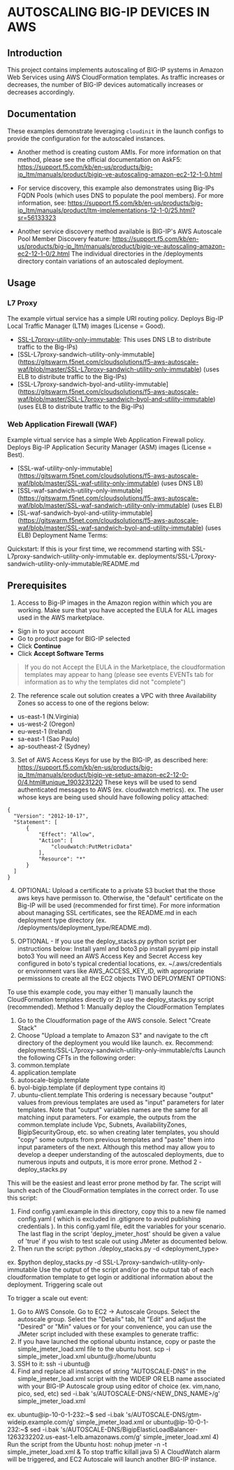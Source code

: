 # AUTOSCALING BIG-IP DEVICES IN AWS

## Introduction
This project contains implements autoscaling of BIG-IP systems in Amazon Web Services using AWS CloudFormation templates. As traffic increases or decreases, the number of BIG-IP devices automatically increases or decreases accordingly.

## Documentation
These examples demonstrate leveraging `cloudinit` in the launch configs to provide the configuration for the autoscaled instances.

* Another method is creating custom AMIs. For more information on that method, please see the official documentation on AskF5: https://support.f5.com/kb/en-us/products/big-ip_ltm/manuals/product/bigip-ve-autoscaling-amazon-ec2-12-1-0.html

* For service discovery, this example also demonstrates using Big-IPs FQDN Pools (which uses DNS to populate the pool members). For more information, see: https://support.f5.com/kb/en-us/products/big-ip_ltm/manuals/product/ltm-implementations-12-1-0/25.html?sr=56133323
* Another service discovery method available is BIG-IP's AWS Autoscale Pool Member Discovery feature: https://support.f5.com/kb/en-us/products/big-ip_ltm/manuals/product/bigip-ve-autoscaling-amazon-ec2-12-1-0/2.html
The individual directories in the /deployments directory contain variations of an autoscaled deployment.

## Usage

### L7 Proxy

The example virtual service has a simple URI routing policy. Deploys Big-IP Local Traffic Manager (LTM) images (License = Good).

* [SSL-L7proxy-utility-only-immutable](https://gitswarm.f5net.com/cloudsolutions/f5-aws-autoscale-waf/tree/master/deployments/SSL-L7proxy-utility-only-immutable): This uses DNS LB to distribute traffic to the Big-IPs)
* [SSL-L7proxy-sandwich-utility-only-immutable] (https://gitswarm.f5net.com/cloudsolutions/f5-aws-autoscale-waf/blob/master/SSL-L7proxy-sandwich-utility-only-immutable) (uses ELB to distribute traffic to the Big-IPs)
* [SSL-L7proxy-sandwich-byol-and-utility-immutable] (https://gitswarm.f5net.com/cloudsolutions/f5-aws-autoscale-waf/blob/master/SSL-L7proxy-sandwich-byol-and-utility-immutable) (uses ELB to distribute traffic to the Big-IPs)

### Web Application Firewall (WAF)

Example virtual service has a simple Web Application Firewall policy. Deploys Big-IP Application Security Manager (ASM) images (License = Best).
* [SSL-waf-utility-only-immutable] (https://gitswarm.f5net.com/cloudsolutions/f5-aws-autoscale-waf/blob/master/SSL-waf-utility-only-immutable) (uses DNS LB)
* [SSL-waf-sandwich-utility-only-immutable] (https://gitswarm.f5net.com/cloudsolutions/f5-aws-autoscale-waf/blob/master/SSL-waf-sandwich-utility-only-immutable) (uses ELB)
* [SL-waf-sandwich-byol-and-utility-immutable] (https://gitswarm.f5net.com/cloudsolutions/f5-aws-autoscale-waf/blob/master/SSL-waf-sandwich-byol-and-utility-immutable) (uses ELB)
Deployment Name Terms:

Quickstart: If this is your first time, we recommend starting with SSL-L7proxy-sandwich-utility-only-immutable
ex. deployments/SSL-L7proxy-sandwich-utility-only-immutable/README.md

## Prerequisites

1. Access to Big-IP images in the Amazon region within which you are working. Make sure that you have accepted the EULA for ALL images used in the AWS marketplace.
  * Sign in to your account
  * Go to product page for BIG-IP selected
  * Click **Continue**
  * Click **Accept Software Terms**
  >  If you do not Accept the EULA in the Marketplace, the cloudformation templates may appear to hang (please see events EVENTs tab for information as to why the templates did not "complete")
  

2. The reference scale out solution creates a VPC with three Availability Zones so access to one of the regions below:

  * us-east-1 (N.Virginia)
  * us-west-2 (Oregon)
  * eu-west-1 (Ireland)
  * sa-east-1 (Sao Paulo)
  * ap-southeast-2 (Sydney)
  
3. Set of AWS Access Keys for use by the BIG-IP, as described here:
https://support.f5.com/kb/en-us/products/big-ip_ltm/manuals/product/bigip-ve-setup-amazon-ec2-12-0-0/4.html#unique_1903231220
These keys will be used to send authenticated messages to AWS (ex. cloudwatch metrics).
ex. The user whose keys are being used should have following policy attached:
  ```
{
    "Version": "2012-10-17",
    "Statement": [
        {
            "Effect": "Allow",
            "Action": [
                "cloudwatch:PutMetricData"
            ],
            "Resource": "*"
        }
    ]
}
  ```
4. OPTIONAL: Upload a certificate to a private S3 bucket that the those aws keys have permisson to. Otherwise, the "default" certificate on the Big-IP will be used (recommended for first time). For more information about managing SSL certificates, see the README.md in each deployment type directory (ex. /deployments/deployment_type/README.md).

5. OPTIONAL - If you use the deploy_stacks.py python script per instructions below:
Install yaml and boto3
pip install pyyaml
pip install boto3
You will need an AWS Access Key and Secret Access key configured in boto's typical credential locations, ex. ~/.aws/credentials or environment vars like AWS_ACCESS_KEY_ID, with appropriate permissions to create all the EC2 objects
TWO DEPLOYMENT OPTIONS:

To use this example code, you may either 1) manually launch the CloudFormation templates directly or 2) use the deploy_stacks.py script (recommended).
Method 1: Manually deploy the CloudFormation Templates

1) Go to the Cloudformation page of the AWS console. Select "Create Stack"
2) Choose "Upload a template to Amazon S3" and navigate to the cft directory of the deployment you would like launch.
ex. Recommend:
deployments/SSL-L7proxy-sandwich-utility-only-immutable/cfts
Launch the following CFTs in the following order:
1) common.template
2) application.template
3) autoscale-bigip.template
4) byol-bigip.template (if deployment type contains it)
5) ubuntu-client.template
This ordering is necessary because "output" values from previous templates are used as "input" parameters for later templates. Note that "output" variables names are the same for all matching input parameters. For example, the outputs from the common.template include Vpc, Subnets, AvailabilityZones, BigipSecurityGroup, etc. so when creating later templates, you should "copy" some outputs from previous templates and "paste" them into input parameters of the next.
Although this method may allow you to develop a deeper understanding of the autoscaled deployments, due to numerous inputs and outputs, it is more error prone.
Method 2 - deploy_stacks.py

This will be the easiest and least error prone method by far. The script will launch each of the CloudFormation templates in the correct order.
To use this script:
1) Find config.yaml.example in this directory, copy this to a new file named config.yaml ( which is excluded in .gitignore to avoid publishing credentials ). In this config.yaml file, edit the variables for your scenario. The last flag in the script 'deploy_jmeter_host' should be given a value of 'true' if you wish to test scale out using JMeter as documented below.
2) Then run the script:
python ./deploy_stacks.py -d <deployment_type>

ex.
$python deploy_stacks.py -d SSL-L7proxy-sandwich-utility-only-immutable
Use the output of the script and/or go the output tab of each cloudformation template to get login or additional information about the deployment.
Triggering scale out

To trigger a scale out event:
1) Go to AWS Console. Go to EC2 -> Autoscale Groups. Select the autoscale group. Select the "Details" tab, hit "Edit" and adjust the "Desired" or "Min" values
or
for your convenience, you can use the JMeter script included with these examples to generate traffic:
1) If you have launched the optional ubuntu instance, copy or paste the simple_jmeter_load.xml file to the ubuntu host.
scp -i <path to key pair you provided in config.yaml> simple_jmeter_load.xml ubuntu@<ip address of the ubuntu instance>:/home/ubuntu
2) SSH to it:
ssh -i <path to key pair you provided in config.yaml> ubuntu@<ip address of the ubuntu instance> 
3) Find and replace all instances of string "AUTOSCALE-DNS" in the simple_jmeter_load.xml script with the WIDEIP OR ELB name associated with your BIG-IP Autoscale group using editor of choice (ex. vim,nano, pico, sed, etc)
sed -i.bak 's/AUTOSCALE-DNS/<NEW_DNS_NAME>/g' simple_jmeter_load.xml


ex.
ubuntu@ip-10-0-1-232:~$ sed -i.bak 's/AUTOSCALE-DNS/gtm-wideip.example.com/g' simple_jmeter_load.xml
or
ubuntu@ip-10-0-1-232:~$ sed -i.bak 's/AUTOSCALE-DNS/BigipElasticLoadBalancer-1263232202.us-east-1.elb.amazonaws.com/g' simple_jmeter_load.xml
4) Run the script from the Ubuntu host:
nohup jmeter -n -t simple_jmeter_load.xml &
To stop traffic
killall java
5) A CloudWatch alarm will be triggered, and EC2 Autoscale will launch another BIG-IP instance.
